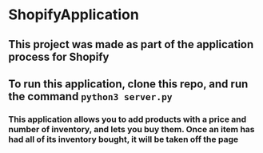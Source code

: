 # ShopifyApplication

## This project was made as part of the application process for Shopify

## To run this application, clone this repo, and run the command ```python3 server.py```

### This application allows you to add products with a price and number of inventory, and lets you buy them. Once an item has had all of its inventory bought, it will be taken off the page
